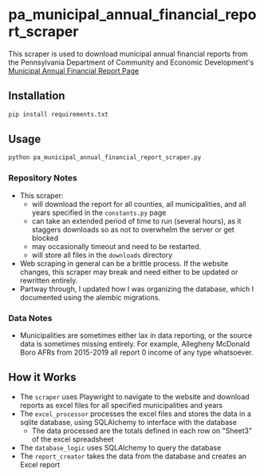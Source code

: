 # pa_municipal_annual_financial_report_scraper

This scraper is used to download municipal annual financial reports from the Pennsylvania Department of Community and Economic Development's [Municipal Annual Financial Report Page](https://apps.dced.pa.gov/munstats-public/ReportInformation2.aspx?report=mAfrForm)

## Installation

```bash
pip install requirements.txt
```

## Usage

```bash
python pa_municipal_annual_financial_report_scraper.py
```
### Repository Notes
- This scraper:
    - will download the report for all counties, all municipalities, and all years specified in the `constants.py` page
    - can take an extended period of time to run (several hours), as it staggers downloads so as not to overwhelm the server or get blocked
    - may occasionally timeout and need to be restarted.
    - will store all files in the `downloads` directory
- Web scraping in general can be a brittle process. If the website changes, this scraper may break and need either to be updated or rewritten entirely.
- Partway through, I updated how I was organizing the database, which I documented using the alembic migrations. 

### Data Notes
- Municipalities are sometimes either lax in data reporting, or the source data is sometimes missing entirely. For example, Allegheny McDonald Boro AFRs from 2015-2019 all report 0 income of any type whatsoever. 

## How it Works
- The `scraper` uses Playwright to navigate to the website and download reports as excel files for all specified municipalities and years
- The `excel_processor` processes the excel files and stores the data in a sqlite database, using SQLAlchemy to interface with the database
  - The data processed are the totals defined in each row on "Sheet3" of the excel spreadsheet
- The `database_logic` uses SQLAlchemy to query the database
- The `report_creator` takes the data from the database and creates an Excel report